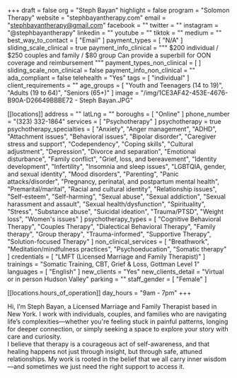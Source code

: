 +++
draft = false
org = "Steph Bayan"
highlight = false
program = "Solomon Therapy"
website = "stephbayantherapy.com"
email = "stephbayantherapy@gmail.com"
facebook = ""
twitter = ""
instagram = "@stephbayantherapy"
linkedin = ""
youtube = ""
tiktok = ""
medium = ""
best_way_to_contact = [ "Email" ]
payment_types = [ "N/A" ]
sliding_scale_clinical = true
payment_info_clinical = """
$200 individual / $250 couples and family / $80 group
Can provide a superbill for OON coverage and reimbursement """
payment_types_non_clinical = [ ]
sliding_scale_non_clinical = false
payment_info_non_clinical = ""
ada_compliant = false
telehealth = "Yes"
tags = [ "individual" ]
client_requirements = ""
age_groups = [
  "Youth and Teenagers (14 to 19)",
  "Adults (19 to 64)",
  "Seniors (65+)"
]
image = "/img/1CE3AF42-453E-4676-B90A-D26649BBBE72 - Steph Bayan.JPG"

[[locations]]
address = ""
latLng = ""
boroughs = [ "Online" ]
phone_number = "‭(323) 332-1864‬"
services = [ "Psychotherapy" ]
psychotherapy = true
psychotherapy_specialties = [
  "Anxiety",
  "Anger management",
  "ADHD",
  "Attachment issues",
  "Behavioral issues",
  "Bipolar disorder",
  "Caregiver stress and support",
  "Codependency",
  "Coping skills",
  "Cultural adjustment",
  "Depression",
  "Divorce and separation",
  "Emotional disturbance",
  "Family conflict",
  "Grief, loss, and bereavement",
  "Identity development",
  "Infertility",
  "Insomnia and sleep issues",
  "LGBTQIA, gender, and sexual identity",
  "Mood disorders",
  "Parenting",
  "Panic attacks/disorder",
  "Pregnancy, perinatal, and postpartum mental health",
  "Premarital/marital",
  "Racial and cultural identity",
  "Relationship issues",
  "Self-esteem",
  "Self-harming",
  "Sexual abuse",
  "Sexual addiction",
  "Sexual harassment and assault",
  "Sexual health/dysfunction",
  "Spirituality",
  "Stress",
  "Substance abuse",
  "Suicidal ideation",
  "Trauma/PTSD",
  "Weight loss",
  "Women's issues"
]
psychotherapy_types = [
  "Cognitive Behavioral Therapy",
  "Couples Therapy",
  "Dialectical Behavioral Therapy",
  "Family therapy",
  "Group therapy",
  "Trauma-informed",
  "Supportive Therapy",
  "Solution-focused Therapy"
]
non_clinical_services = [
  "Breathwork",
  "Meditation/mindfulness practices",
  "Psychoeducation",
  "Somatic therapy"
]
credentials = [ "LMFT (Licensed Marriage and Family Therapist)" ]
trainings = "Somatic Training, CBT, Grief & Loss, Gottman Level 1"
languages = [ "English" ]
new_clients = "Yes"
new_clients_detail = "Virtual or in person Hudson Valley"
parking = ""
staff_gender = [ "Female" ]

  [[locations.hours_of_operation]]
  day_hours = "9am - 7pm"
+++

Hi, I’m Steph Bayan, a Licensed Marriage and Family Therapist based in New York. I work with individuals, couples, and families who are navigating life’s complexities—whether you're feeling stuck in painful patterns, longing for deeper connection, or simply seeking a space to explore your story with care and curiosity. <br>
I believe that therapy is a courageous act of self-awareness, and that healing happens not just through insight, but through safe, attuned relationships. My work is rooted in the belief that we all carry inner wisdom—and sometimes we just need the right support to access it. <br>
